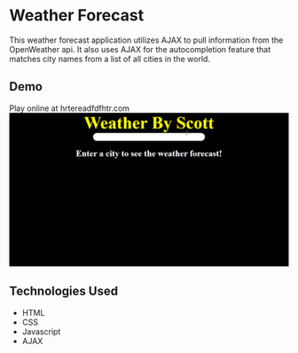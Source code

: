 # Weather Forecast
This weather forecast application utilizes AJAX to pull information from the OpenWeather api. It also uses AJAX for the autocompletion feature that matches city names from a list of all cities in the world.

## Demo
Play online at hrtereadfdfhtr.com
<kbd><img src="/demo/weatherForecastDemo.gif" /></kbd>

## Technologies Used
* HTML
* CSS
* Javascript
* AJAX
